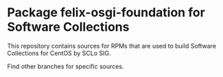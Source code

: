# Package felix-osgi-foundation for Software Collections

This repository contains sources for RPMs that are used
to build Software Collections for CentOS by SCLo SIG.

Find other branches for specific sources.
